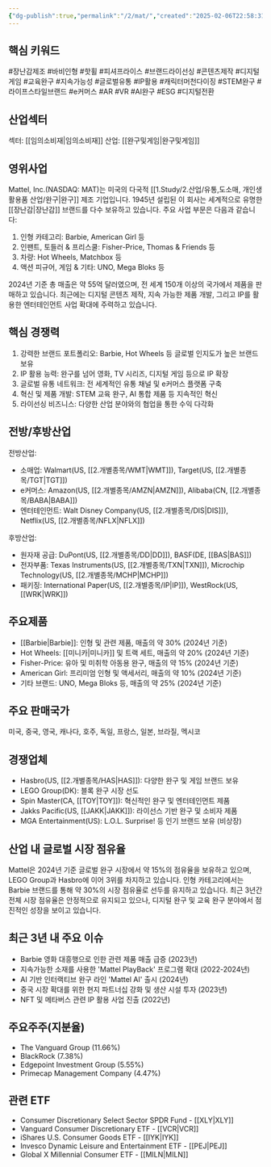 ```yaml
---
{"dg-publish":true,"permalink":"/2/mat/","created":"2025-02-06T22:58:31.519+09:00","updated":"2025-06-03T20:06:00.035+09:00"}
---
```


## 핵심 키워드

#장난감제조 #바비인형 #핫휠 #피셔프라이스 #브랜드라이선싱 #콘텐츠제작 #디지털게임 #교육완구 #지속가능성 #글로벌유통 #IP활용 #캐릭터머천다이징 #STEM완구 #라이프스타일브랜드 #e커머스 #AR #VR #AI완구 #ESG #디지털전환

## 산업섹터

섹터: [[임의소비재\|임의소비재]]
산업: [[완구및게임\|완구및게임]]

## 영위사업

Mattel, Inc.(NASDAQ: MAT)는 미국의 다국적 [[1.Study/2.산업/유통,도소매, 개인생활용품 산업/완구\|완구]] 제조 기업입니다. 1945년 설립된 이 회사는 세계적으로 유명한 [[장난감\|장난감]] 브랜드를 다수 보유하고 있습니다. 주요 사업 부문은 다음과 같습니다:

1. 인형 카테고리: Barbie, American Girl 등
2. 인팬트, 토들러 & 프리스쿨: Fisher-Price, Thomas & Friends 등
3. 차량: Hot Wheels, Matchbox 등
4. 액션 피규어, 게임 & 기타: UNO, Mega Bloks 등

2024년 기준 총 매출은 약 55억 달러였으며, 전 세계 150개 이상의 국가에서 제품을 판매하고 있습니다. 최근에는 디지털 콘텐츠 제작, 지속 가능한 제품 개발, 그리고 IP를 활용한 엔터테인먼트 사업 확대에 주력하고 있습니다.

## 핵심 경쟁력

1. 강력한 브랜드 포트폴리오: Barbie, Hot Wheels 등 글로벌 인지도가 높은 브랜드 보유
2. IP 활용 능력: 완구를 넘어 영화, TV 시리즈, 디지털 게임 등으로 IP 확장
3. 글로벌 유통 네트워크: 전 세계적인 유통 채널 및 e커머스 플랫폼 구축
4. 혁신 및 제품 개발: STEM 교육 완구, AI 통합 제품 등 지속적인 혁신
5. 라이선싱 비즈니스: 다양한 산업 분야와의 협업을 통한 수익 다각화

## 전방/후방산업

전방산업:

- 소매업: Walmart(US, [[2.개별종목/WMT\|WMT]]), Target(US, [[2.개별종목/TGT\|TGT]])
- e커머스: Amazon(US, [[2.개별종목/AMZN\|AMZN]]), Alibaba(CN, [[2.개별종목/BABA\|BABA]])
- 엔터테인먼트: Walt Disney Company(US, [[2.개별종목/DIS\|DIS]]), Netflix(US, [[2.개별종목/NFLX\|NFLX]])

후방산업:

- 원자재 공급: DuPont(US, [[2.개별종목/DD\|DD]]), BASF(DE, [[BAS\|BAS]])
- 전자부품: Texas Instruments(US, [[2.개별종목/TXN\|TXN]]), Microchip Technology(US, [[2.개별종목/MCHP\|MCHP]])
- 패키징: International Paper(US, [[2.개별종목/IP\|IP]]), WestRock(US, [[WRK\|WRK]])

## 주요제품

- [[Barbie\|Barbie]]: 인형 및 관련 제품, 매출의 약 30% (2024년 기준)
- Hot Wheels: [[미니카\|미니카]] 및 트랙 세트, 매출의 약 20% (2024년 기준)
- Fisher-Price: 유아 및 미취학 아동용 완구, 매출의 약 15% (2024년 기준)
- American Girl: 프리미엄 인형 및 액세서리, 매출의 약 10% (2024년 기준)
- 기타 브랜드: UNO, Mega Bloks 등, 매출의 약 25% (2024년 기준)

## 주요 판매국가

미국, 중국, 영국, 캐나다, 호주, 독일, 프랑스, 일본, 브라질, 멕시코

## 경쟁업체

- Hasbro(US, [[2.개별종목/HAS\|HAS]]): 다양한 완구 및 게임 브랜드 보유
- LEGO Group(DK): 블록 완구 시장 선도
- Spin Master(CA, [[TOY\|TOY]]): 혁신적인 완구 및 엔터테인먼트 제품
- Jakks Pacific(US, [[JAKK\|JAKK]]): 라이선스 기반 완구 및 소비자 제품
- MGA Entertainment(US): L.O.L. Surprise! 등 인기 브랜드 보유 (비상장)

## 산업 내 글로벌 시장 점유율

Mattel은 2024년 기준 글로벌 완구 시장에서 약 15%의 점유율을 보유하고 있으며, LEGO Group과 Hasbro에 이어 3위를 차지하고 있습니다. 인형 카테고리에서는 Barbie 브랜드를 통해 약 30%의 시장 점유율로 선두를 유지하고 있습니다. 최근 3년간 전체 시장 점유율은 안정적으로 유지되고 있으나, 디지털 완구 및 교육 완구 분야에서 점진적인 성장을 보이고 있습니다.

## 최근 3년 내 주요 이슈

- Barbie 영화 대흥행으로 인한 관련 제품 매출 급증 (2023년)
- 지속가능한 소재를 사용한 'Mattel PlayBack' 프로그램 확대 (2022-2024년)
- AI 기반 인터랙티브 완구 라인 'Mattel AI' 출시 (2024년)
- 중국 시장 확대를 위한 현지 파트너십 강화 및 생산 시설 투자 (2023년)
- NFT 및 메타버스 관련 IP 활용 사업 진출 (2022년)

## 주요주주(지분율)

- The Vanguard Group (11.66%)
- BlackRock (7.38%)
- Edgepoint Investment Group (5.55%)
- Primecap Management Company (4.47%)

## 관련 ETF

- Consumer Discretionary Select Sector SPDR Fund - [[XLY\|XLY]]
- Vanguard Consumer Discretionary ETF - [[VCR\|VCR]]
- iShares U.S. Consumer Goods ETF - [[IYK\|IYK]]
- Invesco Dynamic Leisure and Entertainment ETF - [[PEJ\|PEJ]]
- Global X Millennial Consumer ETF - [[MILN\|MILN]]